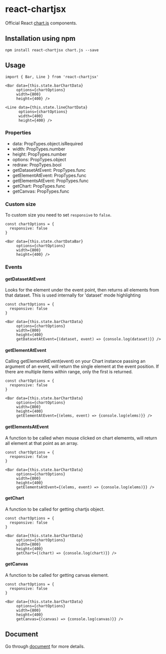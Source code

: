 # react-chartjsx

Official React [chart.js](http://www.chartjs.org) components.

## Installation using npm

```
npm install react-chartjsx chart.js --save
```

## Usage

```
import { Bar, Line } from 'react-chartjsx'

<Bar data={this.state.barChartData} 
     options={chartOptions} 
     width={800} 
     height={400} />

<Line data={this.state.lineChartData} 
      options={chartOptions} 
      width={400} 
      height={400} />
```

### Properties

* data: PropTypes.object.isRequired
* width: PropTypes.number
* height: PropTypes.number
* options: PropTypes.object
* redraw: PropTypes.bool
* getDatasetAtEvent: PropTypes.func
* getElementAtEvent: PropTypes.func
* getElementsAtEvent: PropTypes.func
* getChart: PropTypes.func
* getCanvas: PropTypes.func

### Custom size

To custom size you need to set `responsive` to `false`.

```
const chartOptions = {
  responsive: false
}

<Bar data={this.state.chartDataBar} 
     options={chartOptions} 
     width={800} 
     height={400} />
```

### Events

#### getDatasetAtEvent

Looks for the element under the event point, then returns all elements from that dataset. This is used internally for 'dataset' mode highlighting

```
const chartOptions = {
  responsive: false
}

<Bar data={this.state.barChartData} 
     options={chartOptions} 
     width={800} 
     height={400} 
     getDatasetAtEvent={(dataset, event) => {console.log(dataset)}} />
```

#### getElementAtEvent

Calling getElementAtEvent(event) on your Chart instance passing an argument of an event, will return the single element at the event position. If there are multiple items within range, only the first is returned.

```
const chartOptions = {
  responsive: false
}

<Bar data={this.state.barChartData} 
     options={chartOptions} 
     width={800} 
     height={400} 
     getElementAtEvent={(elems, event) => {console.log(elems)}} />
```

#### getElementsAtEvent

A function to be called when mouse clicked on chart elememts, will return all element at that point as an array. 

```
const chartOptions = {
  responsive: false
}

<Bar data={this.state.barChartData} 
     options={chartOptions} 
     width={800} 
     height={400} 
     getElementsAtEvent={(elems, event) => {console.log(elems)}} />
```

#### getChart

A function to be called for getting chartjs object.

```
const chartOptions = {
  responsive: false
}

<Bar data={this.state.barChartData} 
     options={chartOptions} 
     width={800} 
     height={400} 
     getChart={(chart) => {console.log(chart)}} />
```

#### getCanvas

A function to be called for getting canvas element.

```
const chartOptions = {
  responsive: false
}

<Bar data={this.state.barChartData} 
     options={chartOptions} 
     width={800} 
     height={400} 
     getCanvas={(canvas) => {console.log(canvas)}} />
```

## Document

Go through [document](https://github.com/codefacebook/react-chartjsx "Github") for more details.